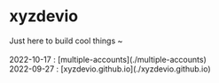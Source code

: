 <h1>xyzdevio</h1>Just here to build cool things ~ <!-- PROJECT LIST_BEGIN --><br/><br/>2022-10-17 : [multiple-accounts](./multiple-accounts) <br/>2022-09-27 : [xyzdevio.github.io](./xyzdevio.github.io)<br/><br/><!-- PROJECT LIST_END --><br/></h3>
